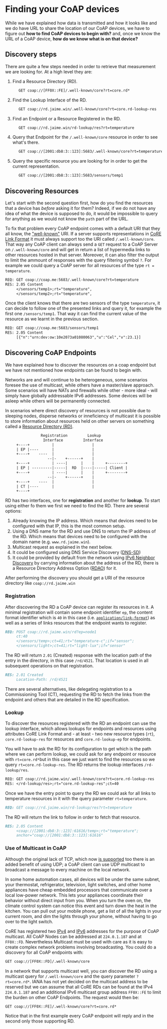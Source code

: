 # Finding your CoAP devices

While we have explained how data is transmitted and how it looks like and we do have URL to share the location of our CoAP devices, we have to figure out **how to find CoAP devices to begin with?** and, once we know the URL of a CoAP device, **how do we know what is on that device?**

## Discovery steps

There are quite a few steps needed in order to retrieve that measurement we are looking for. At a high level they are:

1. Find a Resource Directory (RD).

```txt
      GET coap://[FF0X::FE]/.well-known/core?rt=core.rd*
```

2. Find the Lookup Interface of the RD.

```txt
      GET coap://rd.jaime.win/.well-known/core?rt=core.rd-lookup-res
```

3. Find an Endpoint or a Resource Registered in the RD.

```txt
      GET coap://rd.jaime.win/rd-lookup/res?rt=temperature
```

4. Query that Endpoint for the `/.well-known/core` resource in order to see what's there.

```txt
      GET coap://[2001:db8:3::123]:5683/.well-known/core?rt=temperature
```

5. Query the specific resource you are looking for in order to get the current representation.

```txt
      GET coap://[2001:db8:3::123]:5683/sensors/temp1
```

## Discovering Resources

Let's start with the second question first, how do you find the resources that a device has *before* asking it for them? Indeed, if we do not have any idea of what the device is supposed to do, it would be impossible to query for anything as we would not know the `path` part of the URL.

To fix that problem every CoAP endpoint comes with a default URI that they all know, the ["well-known"](https://tools.ietf.org/html/rfc8428) URI. If a server supports representations in [CoRE Link Format](https://tools.ietf.org/html/rfc6690) it must always support too the URI called `/.well-known/core`. That way any CoAP client can always send a `GET` request to a CoAP Server on `/.well-known/core` and will get in return a list of hypermedia links to other resources hosted in that server. Moreover, it can also filter the output to limit the ammount of responses with the query filtering symbol `?`. For example we could query a CoAP server for all resources of the type `rt = temperature`.

```txt
REQ: GET coap://coap.me:5683/.well-known/core?rt=temperature
RES: 2.05 Content
     </sensors/temp1>;rt="temperature",
     </sensors/temp2>;rt="temperature",
```

Once the client knows that there are two sensors of the type `temperature`, it can decide to follow one of the presented links and query it, for example the first one `/sensors/temp1`. That way it can find the current value of the resource as we learnt in the previous section.

```txt
REQ: GET coap://coap.me:5683/sensors/temp1
RES: 2.05 Content
     [{"n":"urn:dev:ow:10e2073a01080063","u":"Cel","v":23.1}]
```

## Discovering CoAP Endpoints

We have explained how to discover the resources on a coap endpoint but we have not mentioned how endpoints can be found to begin with.

Networks are and will continue to be heterogeneous, some scenarios foresee the use of multicast, while others have a master/slave approach. Some scenarios will have NATs and firewalls while other - more ideal - will simply have globally addressable IPv6 addresses. Some devices will be asleep while others will be permanently connected.

In scenarios where direct discovery of resources is not possible due to sleeping nodes, disperse networks or inneficiency of multicast it is possible to store information about resources held on other servers on something called a [Resource Directory (RD)](https://tools.ietf.org/html/draft-ietf-core-resource-directory-20).

```txt
                Registration         Lookup
                 Interface         Interface
     +----+          |                 |
     | EP |----      |                 |
     +----+    ----  |                 |
                   --|-    +------+    |
     +----+          | ----|      |    |     +--------+
     | EP | ---------|-----|  RD  |----|-----| Client |
     +----+          | ----|      |    |     +--------+
                   --|-    +------+    |
     +----+    ----  |                 |
     | CT |----      |                 |
     +----+
```

RD has two interfaces, one for **registration** and another for **lookup**. To start using either fo them we first we need to find the RD. There are several options:

1. Already knowing the IP address. Which means that devices need to be configured with that IP, this is the most common setup.
1. Using a DNS name for the RD and use DNS to return the IP address of the RD. Which means that devices need to be configured with the domain name (e.g. `www.rd.jaime.win`).
1. Multicast request as explained in the next below.
1. It could be configured using DNS Service Discovery ([DNS-SD](https://tools.ietf.org/html/rfc67630))
1. It could be provided by default from the network using [IPv6 Neighbor Discovery](https://tools.ietf.org/html/rfc4861) by carrying information about the address of the RD, there is a Resource Directory Address Option ([RDAO](https://tools.ietf.org/html/draft-ietf-core-resource-directory-20#section-4.1.1)) for it.

After performing the discovery you should get a URI of the resource directory like `coap://rd.jaime.win`

### Registration

After discovering the RD a CoAP device can register its resources in it. A minimal registration will contain some endpoint identifier `ep`, the content format identifier which is `40` in this case (i.e. [`application/link-format`](https://www.iana.org/assignments/core-parameters/core-parameters.xhtml)) as well as a series of links resources that the endpoint wants to register.

```md
REQ: POST coap://rd.jaime.win/rd?ep=node1
     ct:40
     </sensors/temp>;ct=41;rt="temperature-c";if="sensor";
     </sensors/light>;ct=41;rt="light-lux";if="sensor"
```

The RD will return `2.01` (Created) response with the location path of the entry in the directory, in this case `/rd/4521`. That location is used in all subsequent operations on that registration.

```md
RES: 2.01 Created
     Location-Path: /rd/4521
```

There are several alternatives, like delegating registration to a Commissioning Tool (CT), requesting the RD to fetch the links from the endpoint and others that are detailed in the RD specification.

### Lookup

To discover the resources registered with the RD an endpoint can use the lookup interface, which allows lookups for endpoints and resources using attributes CoRE Link Format and - at least - two new resource types (`rt`), `core.rd-lookup-res` for resources and `core.rd-lookup-ep` for endpoints.

You will have to ask the RD for its configuration to get which is the path where we can perform lookup, we could ask for any endpoint or resource with `rt=core.rd*`but in this case we just want to find the resources so we query `rt=core.rd-lookup-res`. The RD returns the lookup interfaces `/rd-lookup/res`.

```txt
REQ: GET coap://rd.jaime.win/.well-known/core?rt=core.rd-lookup-res
RES: </rd-lookup/res>;rt="core.rd-lookup-res";ct=40
```

Once we have the entry point to query the RD we could ask for all links to temperature resources in it with the query parameter `rt=temperature`.

```md
REQ: GET coap://rd.jaime.win/rd-lookup/res?rt=temperature
```

The RD will return the link to follow in order to fetch that resource.

```md
RES: 2.05 Content
     <coap://[2001:db8:3::123]:61616/temp>;rt="temperature";
     anchor="coap://[2001:db8:3::123]:61616"
```

### Use of Multicast in CoAP

Although the original lack of TCP, which now [is supported](https://tools.ietf.org/html/rfc8323) too there is an added benefit of using UDP; a CoAP client can use UDP multicast to broadcast a message to every machine on the local network.

In some home automation cases, all devices will be under the same subnet, your thermostat, refrigerator, television, light switches, and other home appliances have cheap embedded processors that communicate over a local low-power network. This lets your appliances coordinate their behavior without direct input from you. When you turn the oven on, the climate control system can notice this event and turn down the heat in the kitchen. You can pull out your mobile phone, get a list of all the lights in your current room, and dim the lights through your phone, without having to go over to the light switch.

CoRE has registered two [IPv4](https://www.iana.org/assignments/multicast-addresses/multicast-addresses.xhtml) and [IPv6](https://www.iana.org/assignments/ipv6-multicast-addresses) addresses for the purpose of CoAP multicast. All CoAP Nodes can be addressed at `224.0.1.187` and at `FF0X::FD`. Nevertheless Multicast must be used with care as it is easy to create complex network problems involving broadcasting. You could do a discovery for all CoAP endpoints with:

```txt
GET coap://[FF0X::FD]/.well-known/core
```

In a network that supports multicast well, you can discover the RD using a multicast query for `/.well-known/core` and the query parameter `?rt=core.rd*`. IANA has not yet decided on the multicast address to be reserved but we can assume that all CoRE RDs can be found at the IPv4 `224.0.1.187` and an additional IPv6 multicast group address `FF0X::FE` to limit the burden on other CoAP Endpoints. The request would then be:

```txt
GET coap://[FF0X::FE]/.well-known/core?rt=core.rd*
```

Notice that in the first example every CoAP endpoint will reply and in the second only those supporting RD.